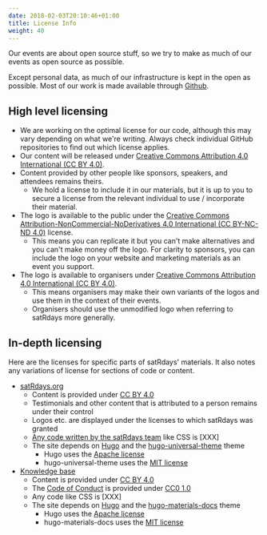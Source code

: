 ```yaml
---
date: 2018-02-03T20:10:46+01:00
title: License Info
weight: 40
---
```


Our events are about open source stuff, so we try to make as much of our events as open source as possible.

Except personal data, as much of our infrastructure is kept in the open as possible. Most of our work is made available through [Github](//github.com/satrdays). 

## High level licensing
- We are working on the optimal license for our code, although this may vary depending on what we're writing. Always check individual GitHub repositories to find out which license applies.
- Our content will be released under [Creative Commons Attribution 4.0 International (CC BY 4.0)](//creativecommons.org/licenses/by/4.0/).
- Content provided by other people like sponsors, speakers, and attendees remains theirs.
    + We hold a license to include it in our materials, but it is up to you to secure a license from the relevant individual to use / incorporate their material.
- The logo is available to the public under the [Creative Commons Attribution-NonCommercial-NoDerivatives 4.0 International (CC BY-NC-ND 4.0)](//creativecommons.org/licenses/by-nc-nd/4.0/) license. 
    + This means you can replicate it but you can't make alternatives and you can't make money off the logo. For clarity to sponsors, you can include the logo on your website and marketing materials as an event you support.
- The logo is available to organisers under [Creative Commons Attribution 4.0 International (CC BY 4.0)](//creativecommons.org/licenses/by/4.0/).
    + This means organisers may make their own variants of the logos and use them in the context of their events. 
	+ Organisers should use the unmodified logo when referring to satRdays more generally.
	
## In-depth licensing
Here are the licenses for specific parts of satRdays' materials. It also notes any variations of license for sections of code or content.

- [satRdays.org](//satrdays.org)
    + Content is provided under [CC BY 4.0](//creativecommons.org/licenses/by/4.0/)
	+ Testimonials and other content that is attributed to a person remains under their control
	+ Logos etc. are displayed under the licenses to which satRdays was granted
	+ [Any code written by the satRdays team](//github.com/satrdays/satrdays-devsite) like CSS is [XXX]
	+ The site depends on [Hugo](//gohugo.io) and the [hugo-universal-theme](//github.com/devcows/hugo-universal-theme) theme
	    + Hugo uses the [Apache license](//github.com/gohugoio/hugo/blob/master/LICENSE.md)
		+ hugo-universal-theme uses the [MIT license](//github.com/devcows/hugo-universal-theme/blob/master/LICENSE)
- [Knowledge base](..)
    + Content is provided under [CC BY 4.0](//creativecommons.org/licenses/by/4.0/)
	+ The [Code of Conduct](../diversity/#code-of-conduct) is provided under [CC0 1.0](//creativecommons.org/publicdomain/zero/1.0/)
	+ Any code like CSS is [XXX]
	+ The site depends on [Hugo](//gohugo.io) and the [hugo-materials-docs](//github.com/digitalcraftsman/hugo-material-docs) theme
	    + Hugo uses the [Apache license](//github.com/gohugoio/hugo/blob/master/LICENSE.md)
		+ hugo-materials-docs uses the [MIT license](//github.com/digitalcraftsman/hugo-material-docs/blob/master/LICENSE.md)
